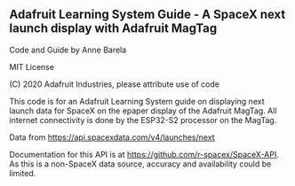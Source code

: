 ## Adafruit Learning System Guide - A SpaceX next launch display with Adafruit MagTag

Code and Guide by Anne Barela

MIT License

(C) 2020 Adafruit Industries, please attribute use of code

This code is for an Adafruit Learning System guide on displaying next launch data for SpaceX
on the epaper display of the Adafruit MagTag. All internet connectivity is done by the
ESP32-S2 processor on the MagTag.

Data from https://api.spacexdata.com/v4/launches/next

Documentation for this API is at https://github.com/r-spacex/SpaceX-API. As this is a
non-SpaceX data source, accuracy and availability could be limited.
